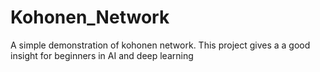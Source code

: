 # Kohonen_Network
 A simple demonstration of kohonen network. This project gives a a good insight for beginners in AI and deep learning
